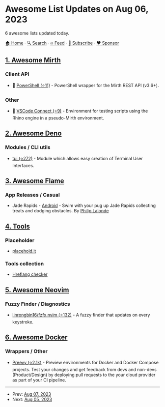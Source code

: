 # Awesome List Updates on Aug 06, 2023

6 awesome lists updated today.

[🏠 Home](/README.md) · [🔍 Search](https://www.trackawesomelist.com/search/) · [🔥 Feed](https://www.trackawesomelist.com/rss.xml) · [📮 Subscribe](https://trackawesomelist.us17.list-manage.com/subscribe?u=d2f0117aa829c83a63ec63c2f&id=36a103854c) · [❤️  Sponsor](https://github.com/sponsors/theowenyoung)



## [1. Awesome Mirth](/content/mga-mirth/awesome-mirth/README.md)

### Client API

*   🔧 [PowerShell (⭐11)](https://github.com/naql/PS_Mirth) - PowerShell wrapper for the Mirth REST API (v3.6+).

### Other

*   🔧 [VSCode Connect (⭐9)](https://github.com/tonygermano/connect-vscode) - Environment for testing scripts using the Rhino engine in a pseudo-Mirth environment.

## [2. Awesome Deno](/content/denolib/awesome-deno/README.md)

### Modules / CLI utils

*   [tui (⭐272)](https://github.com/Im-Beast/deno_tui) - Module which allows easy creation of Terminal User Interfaces.

## [3. Awesome Flame](/content/flame-engine/awesome-flame/README.md)

### App Releases / Casual

*   Jade Rapids - [Android](https://play.google.com/store/apps/details?id=lalonde.jadepug.jade_rapids_game) - Swim with your pug up Jade Rapids collecting treats and dodging obstacles. By [Philip Lalonde](https://github.com/lalondeph)

## [4. Tools](/content/lvwzhen/tools/README.md)

### Placeholder

*   [placehold.it](https://place-hold.it/)

### Tools collection

*   [Hreflang checker](https://localizely.com/hreflang-checker/)

## [5. Awesome Neovim](/content/rockerBOO/awesome-neovim/README.md)

### Fuzzy Finder / Diagnostics

*   [linrongbin16/fzfx.nvim (⭐132)](https://github.com/linrongbin16/fzfx.nvim) - A fuzzy finder that updates on every keystroke.

## [6. Awesome Docker](/content/veggiemonk/awesome-docker/README.md)

### Wrappers / Other

*   [Preevy (⭐2.1k)](https://github.com/livecycle/preevy) - Preview environments for Docker and Docker Compose projects. Test your changes and get feedback from devs and non-devs (Product/Design) by deploying pull requests to the your cloud provider as part of your CI pipeline.

---

- Prev: [Aug 07, 2023](/content/2023/08/07/README.md)
- Next: [Aug 05, 2023](/content/2023/08/05/README.md)